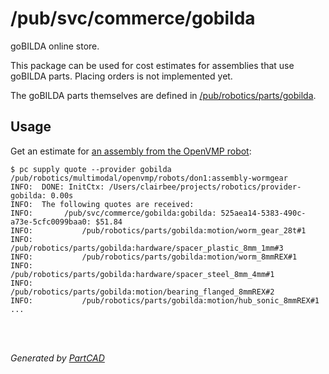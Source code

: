 # /pub/svc/commerce/gobilda

goBILDA online store.

This package can be used for cost estimates for assemblies that use goBILDA parts.
Placing orders is not implemented yet.

The goBILDA parts themselves are defined in [/pub/robotics/parts/gobilda](https://github.com/openvmp/partcad-robotics-part-vendor-gobilda).


## Usage
Get an estimate for [an assembly from the OpenVMP robot](https://partcad.org/repository/package/robotics/multimodal/openvmp/robots/don1):

```shell
$ pc supply quote --provider gobilda /pub/robotics/multimodal/openvmp/robots/don1:assembly-wormgear
INFO:  DONE: InitCtx: /Users/clairbee/projects/robotics/provider-gobilda: 0.00s
INFO:  The following quotes are received:
INFO:  		/pub/svc/commerce/gobilda:gobilda: 525aea14-5383-490c-a73e-5cfc0099baa0: $51.84
INFO:  			/pub/robotics/parts/gobilda:motion/worm_gear_28t#1
INFO:  			/pub/robotics/parts/gobilda:hardware/spacer_plastic_8mm_1mm#3
INFO:  			/pub/robotics/parts/gobilda:motion/worm_8mmREX#1
INFO:  			/pub/robotics/parts/gobilda:hardware/spacer_steel_8mm_4mm#1
INFO:  			/pub/robotics/parts/gobilda:motion/bearing_flanged_8mmREX#2
INFO:  			/pub/robotics/parts/gobilda:motion/hub_sonic_8mmREX#1
...
```


<br/><br/>

*Generated by [PartCAD](https://partcad.org/)*
